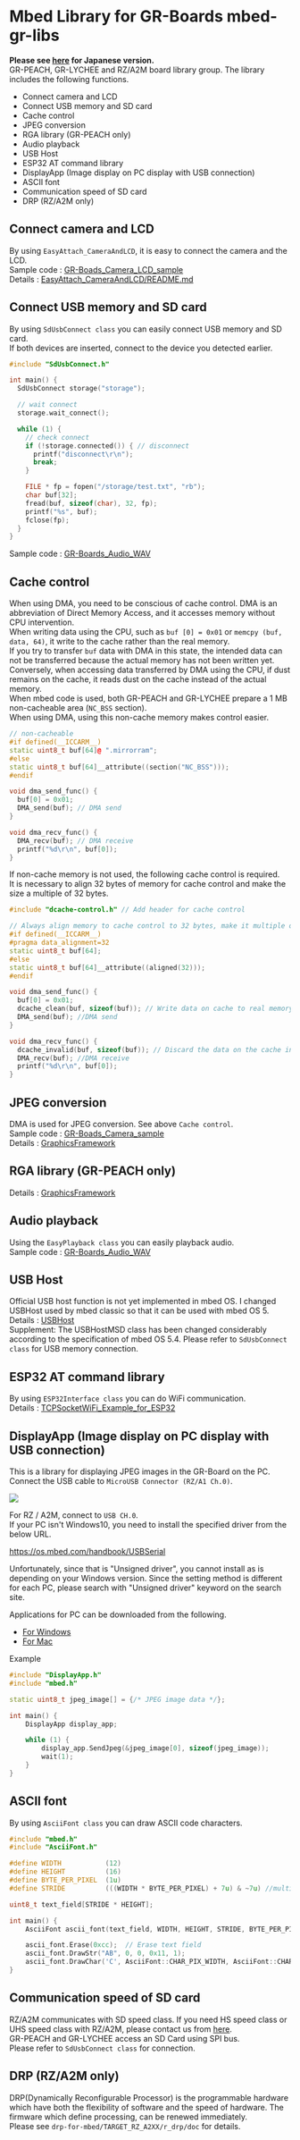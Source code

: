 # **Mbed Library for GR-Boards**  mbed-gr-libs
**Please see [here](README_JPN.md) for Japanese version.**  
GR-PEACH, GR-LYCHEE and RZ/A2M board library group. The library includes the following functions.  
* Connect camera and LCD
* Connect USB memory and SD card
* Cache control
* JPEG conversion
* RGA library (GR-PEACH only)
* Audio playback
* USB Host
* ESP32 AT command library
* DisplayApp (Image display on PC display with USB connection)
* ASCII font
* Communication speed of SD card
* DRP (RZ/A2M only)


## Connect camera and LCD
By using ``EasyAttach_CameraAndLCD``, it is easy to connect the camera and the LCD.  
Sample code : [GR-Boads_Camera_LCD_sample](https://github.com/d-kato/GR-Boads_Camera_LCD_sample)  
Details : [EasyAttach_CameraAndLCD/README.md](EasyAttach_CameraAndLCD/README.md)


## Connect USB memory and SD card
By using ``SdUsbConnect class`` you can easily connect USB memory and SD card.  
If both devices are inserted, connect to the device you detected earlier.
```cpp
#include "SdUsbConnect.h"

int main() {
  SdUsbConnect storage("storage");

  // wait connect
  storage.wait_connect();

  while (1) {
    // check connect
    if (!storage.connected()) { // disconnect
      printf("disconnect\r\n");
      break;
    }

    FILE * fp = fopen("/storage/test.txt", "rb");
    char buf[32];
    fread(buf, sizeof(char), 32, fp);
    printf("%s", buf);
    fclose(fp);
  }
}
```
Sample code : [GR-Boards_Audio_WAV](https://github.com/d-kato/GR-Boards_Audio_WAV)  


## Cache control
When using DMA, you need to be conscious of cache control. DMA is an abbreviation of Direct Memory Access, and it accesses memory without CPU intervention.  
When writing data using the CPU, such as `buf [0] = 0x01` or `memcpy (buf, data, 64)`, it write to the cache rather than the real memory.  
If you try to transfer `buf` data with DMA in this state, the intended data can not be transferred because the actual memory has not been written yet.  
Conversely, when accessing data transferred by DMA using the CPU, if dust remains on the cache, it reads dust on the cache instead of the actual memory.  
When mbed code is used, both GR-PEACH and GR-LYCHEE prepare a 1 MB non-cacheable area (`NC_BSS` section).  
When using DMA, using this non-cache memory makes control easier.  
```cpp
// non-cacheable
#if defined(__ICCARM__)
static uint8_t buf[64]@ ".mirrorram";
#else
static uint8_t buf[64]__attribute((section("NC_BSS")));
#endif

void dma_send_func() {
  buf[0] = 0x01;
  DMA_send(buf); // DMA send
}

void dma_recv_func() {
  DMA_recv(buf); // DMA receive
  printf("%d\r\n", buf[0]);
}
```

If non-cache memory is not used, the following cache control is required.  
It is necessary to align 32 bytes of memory for cache control and make the size a multiple of 32 bytes.  

```cpp
#include "dcache-control.h" // Add header for cache control

// Always align memory to cache control to 32 bytes, make it multiple of 32 bytes
#if defined(__ICCARM__)
#pragma data_alignment=32
static uint8_t buf[64];
#else
static uint8_t buf[64]__attribute((aligned(32)));
#endif

void dma_send_func() {
  buf[0] = 0x01;
  dcache_clean(buf, sizeof(buf)); // Write data on cache to real memory
  DMA_send(buf); //DMA send
}

void dma_recv_func() {
  dcache_invalid(buf, sizeof(buf)); // Discard the data on the cache in advance
  DMA_recv(buf); //DMA receive
  printf("%d\r\n", buf[0]);
}
```


## JPEG conversion
DMA is used for JPEG conversion. See above ``Cache control``.  
Sample code : [GR-Boads_Camera_sample](https://github.com/d-kato/GR-Boads_Camera_sample)  
Details : [GraphicsFramework](https://developer.mbed.org/teams/Renesas/code/GraphicsFramework/)


## RGA library (GR-PEACH only)
Details : [GraphicsFramework](https://developer.mbed.org/teams/Renesas/code/GraphicsFramework/)


## Audio playback
Using the ``EasyPlayback class`` you can easily playback audio.  
Sample code : [GR-Boards_Audio_WAV](https://github.com/d-kato/GR-Boards_Audio_WAV)  


## USB Host
Official USB host function is not yet implemented in mbed OS. I changed USBHost used by mbed classic so that it can be used with mbed OS 5.  
Details : [USBHost](https://developer.mbed.org/handbook/USBHost)  
Supplement: The USBHostMSD class has been changed considerably according to the specification of mbed OS 5.4. Please refer to ``SdUsbConnect class`` for USB memory connection.  


## ESP32 AT command library
By using ``ESP32Interface class`` you can do WiFi communication.  
Details : [TCPSocketWiFi_Example_for_ESP32](https://github.com/d-kato/TCPSocketWiFi_Example_for_ESP32)  


## DisplayApp (Image display on PC display with USB connection)
This is a library for displaying JPEG images in the GR-Board on the PC. Connect the USB cable to ``MicroUSB Connector (RZ/A1 Ch.0)``.  

![](docs/img/usb0_and_button.jpg)  

For RZ / A2M, connect to ``USB CH.0``.  
If your PC isn't Windows10, you need to install the specified driver from the below URL.  

https://os.mbed.com/handbook/USBSerial

Unfortunately, since that is "Unsigned driver", you cannot install as is depending on your Windows version. Since the setting method is different for each PC, please search with "Unsigned driver" keyword on the search site.  

Applications for PC can be downloaded from the following.  
* [For Windows](http://gadget.renesas.com/software/displayapp.zip)  
* [For Mac](http://gadget.renesas.com/software/DisplayApp.app.zip)  

Example  
```cpp
#include "DisplayApp.h"
#include "mbed.h"

static uint8_t jpeg_image[] = {/* JPEG image data */};

int main() {
    DisplayApp display_app;

    while (1) {
        display_app.SendJpeg(&jpeg_image[0], sizeof(jpeg_image));
        wait(1);
    }
}
```


## ASCII font
By using ``AsciiFont class`` you can draw ASCII code characters.  

```cpp
#include "mbed.h"
#include "AsciiFont.h"

#define WIDTH           (12)
#define HEIGHT          (16)
#define BYTE_PER_PIXEL  (1u)
#define STRIDE          (((WIDTH * BYTE_PER_PIXEL) + 7u) & ~7u) //multiple of 8

uint8_t text_field[STRIDE * HEIGHT];

int main() {
    AsciiFont ascii_font(text_field, WIDTH, HEIGHT, STRIDE, BYTE_PER_PIXEL);

    ascii_font.Erase(0xcc);  // Erase text field
    ascii_font.DrawStr("AB", 0, 0, 0x11, 1);
    ascii_font.DrawChar('C', AsciiFont::CHAR_PIX_WIDTH, AsciiFont::CHAR_PIX_HEIGHT, 0x22, 1);
}
```

## Communication speed of SD card
RZ/A2M communicates with SD speed class. If you need HS speed class or UHS speed class with RZ/A2M, please contact us from [here](https://www.renesas.com/jp/en/support/contact.html).  
GR-PEACH and GR-LYCHEE access an SD Card using SPI bus.  
Please refer to ``SdUsbConnect class`` for connection.  


## DRP (RZ/A2M only)
DRP(Dynamically Reconfigurable Processor) is the programmable hardware which have both the flexibility of software and the speed of hardware. The firmware which define processing, can be renewed immediately.  
Please see ``drp-for-mbed/TARGET_RZ_A2XX/r_drp/doc`` for details.  
